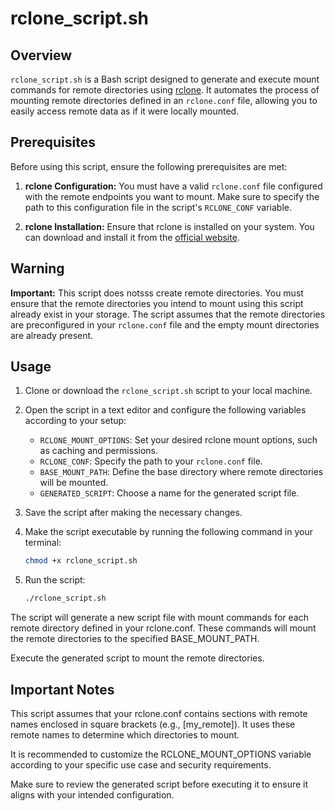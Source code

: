 # rclone_script.sh

## Overview

`rclone_script.sh` is a Bash script designed to generate and execute mount commands for remote directories using [rclone](https://rclone.org/). It automates the process of mounting remote directories defined in an `rclone.conf` file, allowing you to easily access remote data as if it were locally mounted.

## Prerequisites

Before using this script, ensure the following prerequisites are met:

1. **rclone Configuration:** You must have a valid `rclone.conf` file configured with the remote endpoints you want to mount. Make sure to specify the path to this configuration file in the script's `RCLONE_CONF` variable.

2. **rclone Installation:** Ensure that rclone is installed on your system. You can download and install it from the [official website](https://rclone.org/downloads/).

## Warning

**Important:** This script does notsss create remote directories. You must ensure that the remote directories you intend to mount using this script already exist in your storage. The script assumes that the remote directories are preconfigured in your `rclone.conf` file and the empty mount directories are already present.

## Usage

1. Clone or download the `rclone_script.sh` script to your local machine.

2. Open the script in a text editor and configure the following variables according to your setup:

   - `RCLONE_MOUNT_OPTIONS`: Set your desired rclone mount options, such as caching and permissions.
   - `RCLONE_CONF`: Specify the path to your `rclone.conf` file.
   - `BASE_MOUNT_PATH`: Define the base directory where remote directories will be mounted.
   - `GENERATED_SCRIPT`: Choose a name for the generated script file.

3. Save the script after making the necessary changes.

4. Make the script executable by running the following command in your terminal:

   ```bash
   chmod +x rclone_script.sh

5. Run the script:

   ```bash
   ./rclone_script.sh


The script will generate a new script file with mount commands for each remote directory defined in your rclone.conf. These commands will mount the remote directories to the specified BASE_MOUNT_PATH.

Execute the generated script to mount the remote directories.


## Important Notes

 This script assumes that your rclone.conf contains sections with remote names enclosed in square brackets (e.g., [my_remote]). It uses these remote names to determine which directories to mount.

 It is recommended to customize the RCLONE_MOUNT_OPTIONS variable according to your specific use case and security requirements.

 Make sure to review the generated script before executing it to ensure it aligns with your intended configuration.